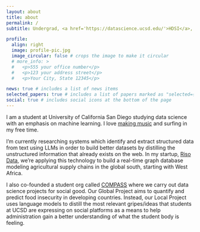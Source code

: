 ```yaml
---
layout: about
title: about
permalink: /
subtitle: Undergrad, <a href='https://datascience.ucsd.edu/'>HDSI</a>, UCSD

profile:
  align: right
  image: profile-pic.jpg
  image_circular: false # crops the image to make it circular
  # more_info: >
  #   <p>555 your office number</p>
  #   <p>123 your address street</p>
  #   <p>Your City, State 12345</p>

news: true # includes a list of news items
selected_papers: true # includes a list of papers marked as "selected={true}"
social: true # includes social icons at the bottom of the page
---
```


I am a student at University of California San Diego studying data science with an emphasis on machine learning. I love [making music](https://soundcloud.com/teo-perona) and surfing in my free time. 

I’m currently researching systems which identify and extract structured data from text using LLMs in order to build better datasets by distilling the unstructured information that already exists on the web. In my startup, [Riso Data](https://www.risodata.com/), we’re applying this technology to build a real-time graph database modeling agricultural supply chains in the global south, starting with West Africa. 

I also co-founded a student org called [COMPASS](https://compassinstitution.com/) where we carry out data science projects for social good. Our Global Project aims to quantify and predict food insecurity in developing countries. Instead, our Local Project uses language models to distill the most relevant gripes/ideas that students at UCSD are expressing on social platforms as a means to help administration gain a better understanding of what the student body is feeling.   